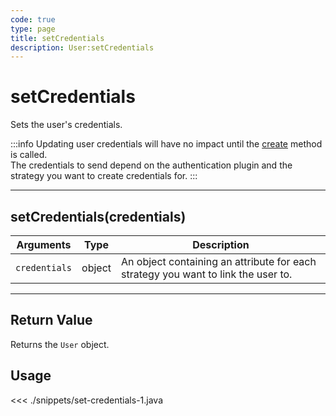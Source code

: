 ```yaml
---
code: true
type: page
title: setCredentials
description: User:setCredentials
---
```


# setCredentials

Sets the user's credentials.

:::info
Updating user credentials will have no impact until the [create](/sdk/android/3/core-classes/user/create) method is called.  
The credentials to send depend on the authentication plugin and the strategy you want to create credentials for.
:::

---

## setCredentials(credentials)

| Arguments     | Type   | Description                                                                       |
| ------------- | ------ | --------------------------------------------------------------------------------- |
| `credentials` | object | An object containing an attribute for each strategy you want to link the user to. |

---

## Return Value

Returns the `User` object.

## Usage

<<< ./snippets/set-credentials-1.java
